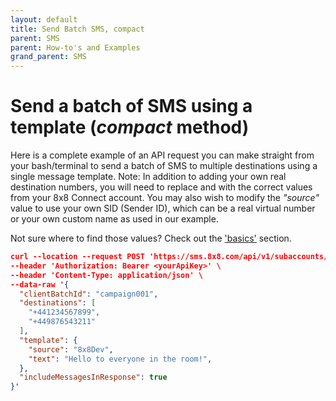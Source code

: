 ```yaml
---
layout: default
title: Send Batch SMS, compact
parent: SMS
parent: How-to's and Examples
grand_parent: SMS
---
```


# Send a batch of SMS using a template (_compact_ method)

Here is a complete example of an API request you can make straight from your bash/terminal to send a batch of SMS to multiple destinations using a single message template.
Note: In addition to adding your own real destination numbers, you will need to replace _<yourSubAccountId>_ and _<yourApiToken>_ with the correct values from your 8x8 Connect account.
You may also wish to modify the _"source"_ value to use your own SID (Sender ID), which can be a real virtual number or your own custom name as used in our example.

Not sure where to find those values?  Check out the ['basics'](https://mlwrogers.github.io/cpaas-wiki/docs/basics/) section.

```json
curl --location --request POST 'https://sms.8x8.com/api/v1/subaccounts/<yourSubAccountId>/messages/batch' \
--header 'Authorization: Bearer <yourApiKey>' \
--header 'Content-Type: application/json' \
--data-raw '{
  "clientBatchId": "campaign001",
  "destinations": [
    "+441234567899",
    "+449876543211"
  ],
  "template": {
    "source": "8x8Dev",
    "text": "Hello to everyone in the room!",
  },
  "includeMessagesInResponse": true
}'

```
